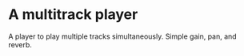 # A multitrack player

A player to play multiple tracks simultaneously. Simple gain, pan, and reverb.